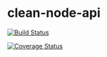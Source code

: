 # clean-node-api

[![Build Status](https://app.travis-ci.com/thiagomini/clean-node-api.svg?branch=master)](https://app.travis-ci.com/thiagomini/clean-node-api)

[![Coverage Status](https://coveralls.io/repos/github/thiagomini/clean-node-api/badge.svg)](https://coveralls.io/github/thiagomini/clean-node-api)
